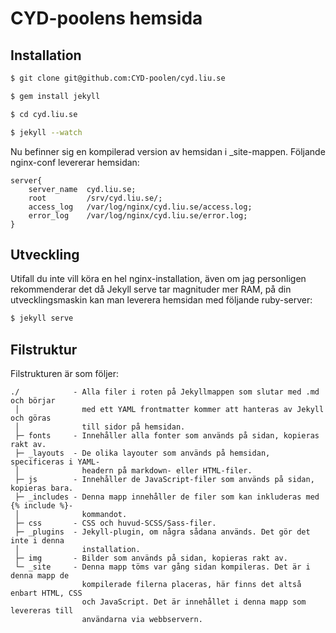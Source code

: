 CYD-poolens hemsida
===================

Installation
------------

``` bash
$ git clone git@github.com:CYD-poolen/cyd.liu.se

$ gem install jekyll

$ cd cyd.liu.se

$ jekyll --watch
```

Nu befinner sig en kompilerad version av hemsidan i _site-mappen. Följande nginx-conf levererar hemsidan:

```nginx
server{
	server_name  cyd.liu.se;
	root         /srv/cyd.liu.se/;
	access_log   /var/log/nginx/cyd.liu.se/access.log;
	error_log    /var/log/nginx/cyd.liu.se/error.log;
}
```

Utveckling
---------
Utifall du inte vill köra en hel nginx-installation, även om jag personligen rekommenderar det då Jekyll serve tar magnituder mer RAM, på din utvecklingsmaskin kan man leverera hemsidan med följande ruby-server:

```bash
$ jekyll serve
```

Filstruktur
-----------

Filstrukturen är som följer:

```
./            - Alla filer i roten på Jekyllmappen som slutar med .md och börjar
 │              med ett YAML frontmatter kommer att hanteras av Jekyll och göras
 │              till sidor på hemsidan.
 ├─ fonts     - Innehåller alla fonter som används på sidan, kopieras rakt av.
 ├─ _layouts  - De olika layouter som används på hemsidan, specificeras i YAML-
 │              headern på markdown- eller HTML-filer.
 ├─ js        - Innehåller de JavaScript-filer som används på sidan, kopieras bara.
 ├─ _includes - Denna mapp innehåller de filer som kan inkluderas med {% include %}-
 │              kommandot.
 ├─ css       - CSS och huvud-SCSS/Sass-filer.
 ├─ _plugins  - Jekyll-plugin, om några sådana används. Det gör det inte i denna
 │              installation.
 ├─ img       - Bilder som används på sidan, kopieras rakt av.
 └─ _site     - Denna mapp töms var gång sidan kompileras. Det är i denna mapp de
                kompilerade filerna placeras, här finns det altså enbart HTML, CSS
				och JavaScript. Det är innehållet i denna mapp som levereras till
				användarna via webbservern.
 ```
